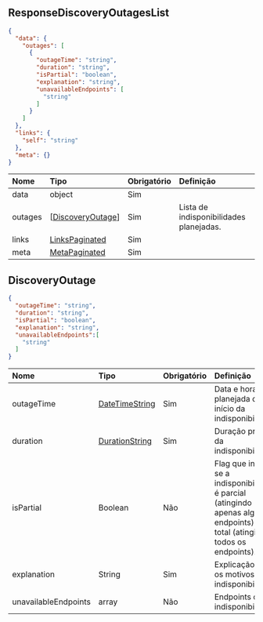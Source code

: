 ## ResponseDiscoveryOutagesList
<a id="schemaResponseDiscoveryOutagesList"></a>

```json
{
  "data": {
    "outages": [
      {
        "outageTime": "string",
        "duration": "string",
        "isPartial": "boolean",
        "explanation": "string",
        "unavailableEndpoints": [
          "string"
        ]
      }
    ]
  },
  "links": {
    "self": "string"
  },
  "meta": {}
}
```

|     Nome          |  Tipo                                       | Obrigatório  |Definição                               |
|:------------------|:--------------------------------------------|:-------------|:-------------------------------------- |
| data              | object                                      | Sim          |                                        |
| outages           | [[DiscoveryOutage](#schemaDiscoveryOutage)] | Sim          | Lista de indisponibilidades planejadas. |
| links             | [LinksPaginated](#schemaLinksPaginated)     | Sim          |                                        |
| meta              | [MetaPaginated](#schemaMetaPaginated)       | Sim          |                                        |

## DiscoveryOutage
<a id="schemaDiscoveryOutage"></a>

```json
{
  "outageTime": "string",
  "duration": "string",
  "isPartial": "boolean",
  "explanation": "string",
  "unavailableEndpoints":[
    "string"
  ]
}
```

|     Nome             |  Tipo                                               |Obrigatório |Definição                                                                                                                       |
|:-------------------- |:----------------------------------------------------|:-----------|:-------------------------------------------------------------------------------------------------------------------------------|
|outageTime            |[DateTimeString](#introducao-tipos-de-dados-comuns)  |Sim         | Data e hora planejada do início da indisponibilidade.                                                                          |
|duration              |[DurationString](#introducao-tipos-de-dados-comuns)  |Sim         | Duração prevista da indisponibilidade.                                                                                         |
|isPartial             |Boolean                                              |Não         | Flag que indica se a indisponibilidade é parcial (atingindo apenas alguns endpoints) ou total (atingindo todos os endpoints).  | 
|explanation           |String                                               |Sim         | Explicação sobre os motivos da indisponibilidade.                                                                              |
|unavailableEndpoints  |array                                                |Não         | Endpoints com indisponibilidade                                                                                                |
